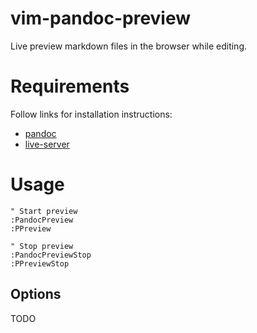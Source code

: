 
# vim-pandoc-preview

Live preview markdown files in the browser while editing.

# Requirements

Follow links for installation instructions:

- [pandoc](https://github.com/jgm/pandoc)
- [live-server](https://github.com/tapio/live-server)

# Usage

```vim
" Start preview
:PandocPreview
:PPreview

" Stop preview
:PandocPreviewStop
:PPreviewStop
```

## Options

TODO

